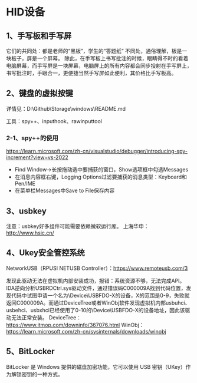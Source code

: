 # HID设备

## 1、手写板和手写屏
它们的共同处：都是老师的“黑板”，学生的“答题纸”
不同处，通俗理解，板是一块板子，屏是一个屏幕。
除此，在手写板上书写批注的时候，眼睛得不时的看着电脑屏幕，而手写屏是一块屏幕，电脑屏上的所有内容都会同步投射在手写屏上，书写批注时，手眼合一，更便捷当然手写屏如此便利，其价格比手写板高。

## 2、键盘的虚拟按键
详情见：D:\Github\Storage\windows\README.md

工具：spy++、inputhook、rawinputtool

### 2-1、spy++的使用
https://learn.microsoft.com/zh-cn/visualstudio/debugger/introducing-spy-increment?view=vs-2022
- Find Window->长按拖动选中要捕获的窗口，Show选项框中勾选Messages
- 在消息内容框右键，Logging Options过滤要捕获的消息类型：Keyboard和Pen/IME
- 在菜单栏Messages中Save to File保存内容

## 3、usbkey
注意：usbkey好多组件可能需要依赖微软运行库。
上海华申：http://www.hsic.cn/

## 4、Ukey安全管控系统
NetworkUSB（RPUSI NETUSB Controller）：https://www.remoteusb.com/3

发现此驱动无法在虚拟机内部安装成功，报错：系统资源不够，无法完成API。
IDA逆向分析USBRDCtrl.sys驱动文件，通过错误码C000009A找到代码位置，发现代码中试图申请一个名为\\Device\\USBFDO-X的设备，X的范围是0-9，失败就返回C000009A。而通过DeviceTree或者WinObj软件发现虚拟机内部usbuhci、usbehci、usbxhci已经使用了0-10的\\Device\\USBFDO-X的设备地址，因此该驱动无法正常安装。
DeviceTree：https://www.itmop.com/downinfo/367076.html
WinObj：https://learn.microsoft.com/zh-cn/sysinternals/downloads/winobj

## 5、BitLocker
BitLocker 是 Windows 提供的磁盘加密功能，它可以使用 USB 密钥（UKey）作为解锁密钥的一种方式。


